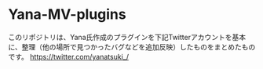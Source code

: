 # Yana-MV-plugins
このリポジトリは、Yana氏作成のプラグインを下記Twitterアカウントを基本に、整理（他の場所で見つかったバグなどを追加反映）したものをまとめたものです。
https://twitter.com/yanatsuki_/
